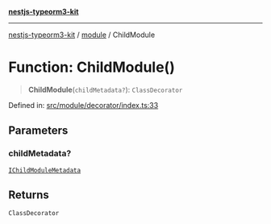 [**nestjs-typeorm3-kit**](../../README.md)

***

[nestjs-typeorm3-kit](../../README.md) / [module](../README.md) / ChildModule

# Function: ChildModule()

> **ChildModule**(`childMetadata?`): `ClassDecorator`

Defined in: [src/module/decorator/index.ts:33](https://github.com/x302502/nestjs-typeorm3-kit/blob/6ef69742f766c1a8d18cd622a628a96085a8d4cc/src/module/decorator/index.ts#L33)

## Parameters

### childMetadata?

[`IChildModuleMetadata`](../interfaces/IChildModuleMetadata.md)

## Returns

`ClassDecorator`
